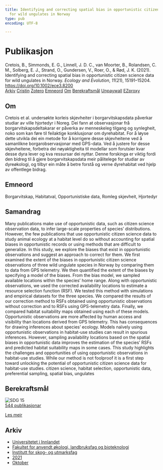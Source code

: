 ```yaml
---
title: Identifying and correcting spatial bias in opportunistic citizen science data
  for wild ungulates in Norway
type: pub
encoding: UTF-8

---
```

<h1>Publikasjon</h1>
<article id="csl-bib-container-C885TQMU" class="csl-bib-container">
  <div class="csl-bib-body"> <div class="csl-entry">Cretois, B., Simmonds, E. G., Linnell, J. D. C., van Moorter, B., Rolandsen, C. M., Solberg, E. J., Strand, O., Gundersen, V., Roer, O., &#38; Rød, J. K. (2021). Identifying and correcting spatial bias in opportunistic citizen science data for wild ungulates in Norway. <i>Ecology and Evolution</i>, <i>11</i>(21), 15191–15204. <a href="https://doi.org/10.1002/ece3.8200">https://doi.org/10.1002/ece3.8200</a></div> </div>
  <div class="csl-bib-buttons">
    <a href="#taxonomy-article-C885TQMU" alt="archive" class="csl-bib-button">Arkiv</a>
    <a href="https://app.cristin.no/results/show.jsf?id=1943625" alt="Cristin" class="csl-bib-button">Cristin</a>
    <a href="http://zotero.org/groups/5881554/items/C885TQMU" alt="Zotero" class="csl-bib-button">Zotero</a>
    <a href="#keywords-article-C885TQMU" alt="keywords" class="csl-bib-button">Emneord</a>
    <a href="#about-article-C885TQMU" alt="about_pub" class="csl-bib-button">Om</a>
    <a href="#sdg-article-C885TQMU" alt="sdg" class="csl-bib-button">Berekraftsmål</a>
    <a href="https://onlinelibrary.wiley.com/doi/pdfdirect/10.1002/ece3.8200" alt="Unpaywall" class="csl-bib-button">Unpaywall</a>
    <a href="https://onlinelibrary.wiley.com/doi/pdfdirect/10.1002/ece3.8200" alt="EZproxy" class="csl-bib-button">EZproxy</a>
  </div>
  <div id="csl-bib-meta-container-C885TQMU"></div>
</article>
<div id="csl-bib-meta-C885TQMU" class="csl-bib-meta">
  <article id="about-article-C885TQMU" class="about_pub-article">
    <h1>Om</h1>
    Cretois et al. undersøkte korleis skjevheiter i borgarvitskapsdata påverkar studiar av ville hjortedyr i Noreg. Dei fann at observasjonar frå borgarvitskapsdeltakarar er påverka av menneskeleg tilgang og synlegheit, noko som kan føre til feilaktige konklusjonar om dyrehabitat. For å løyse dette utvikla dei ein metode for å korrigere desse skjevheitene ved å samanlikne borgarobservasjonar med GPS-data. Ved å justere for desse skjevheitene, forbetra dei nøyaktigheita til modellar som forutsier kvar desse dyra lever og kva ressursar dei nyttar. Denne forskinga er viktig fordi den bidreg til å gjere borgarvitskapsdata meir pålitelege for studiar av dyreøkologi, og tilbyr ein måte å betre forstå og verne dyrehabitat ved hjelp av offentlege bidrag.
  </article>
  <article id="keywords-article-C885TQMU" class="keywords-article">
    <h1>Emneord</h1>
    Borgarvitskap, Habitatval, Opportunistiske data, Romleg skjevheit, Hjortedyr
  </article>
  <article id="abstract-article-C885TQMU" class="abstract-article">
    <h1>Samandrag</h1>
    Many publications make use of opportunistic data, such as citizen science observation data, to infer large-scale properties of species’ distributions. However, the few publications that use opportunistic citizen science data to study animal ecology at a habitat level do so without accounting for spatial biases in opportunistic records or using methods that are difficult to generalize. In this study, we explore the biases that exist in opportunistic observations and suggest an approach to correct for them. We first examined the extent of the biases in opportunistic citizen science observations of three wild ungulate species in Norway by comparing them to data from GPS telemetry. We then quantified the extent of the biases by specifying a model of the biases. From the bias model, we sampled available locations within the species’ home range. Along with opportunistic observations, we used the corrected availability locations to estimate a resource selection function (RSF). We tested this method with simulations and empirical datasets for the three species. We compared the results of our correction method to RSFs obtained using opportunistic observations without correction and to RSFs using GPS-telemetry data. Finally, we compared habitat suitability maps obtained using each of these models. Opportunistic observations are more affected by human access and visibility than locations derived from GPS telemetry. This has consequences for drawing inferences about species’ ecology. Models naïvely using opportunistic observations in habitat-use studies can result in spurious inferences. However, sampling availability locations based on the spatial biases in opportunistic data improves the estimation of the species’ RSFs and predicted habitat suitability maps in some cases. This study highlights the challenges and opportunities of using opportunistic observations in habitat-use studies. While our method is not foolproof it is a first step toward unlocking the potential of opportunistic citizen science data for habitat-use studies. 
citizen science, habitat selection, opportunistic data, preferential sampling, spatial bias,  
ungulates
  </article>
  <article id="sdg-article-C885TQMU" class="sdg-article">
    <h1>Berekraftsmål</h1>
    <div class="sdg-container"><div id="sdg15" class="sdg">
        <img src="{{< params subfolder >}}images/sdg/sdg15_nn.png" class="image" alt="SDG 15">
        <div class="sdg-overlay">
          <a href="{{< params subfolder >}}nn/archive/?sdg=15#archive" class="sdg-publication-count"><span>544</span> publikasjonar</a>
          <p><a href="https://fn.no/om-fn/fns-baerekraftsmaal/livet-paa-land?lang=nno-NO" class="sdg-read-more">Les meir</a></p>
        </div>
      </div></div>
  </article>
  <article id="taxonomy-article-C885TQMU" class="taxonomy-article">
    <h1>Arkiv</h1>
    <ul>
      <li><a href="{{< params subfolder >}}nn/archive/?key=3DCRN523">Universitetet i Innlandet</a></li>
      <li><a href="{{< params subfolder >}}nn/archive/?key=T77LXH6D">Fakultet for anvendt økologi, landbruksfag og bioteknologi</a></li>
      <li><a href="{{< params subfolder >}}nn/archive/?key=7TRARPE3">Institutt for skog- og utmarksfag</a></li>
      <li><a href="{{< params subfolder >}}nn/archive/?key=5LT6Q2XL">2021</a></li>
      <li><a href="{{< params subfolder >}}nn/archive/?key=YGWCCCNW">Oktober</a></li>
    </ul>
  </article>
</div>
